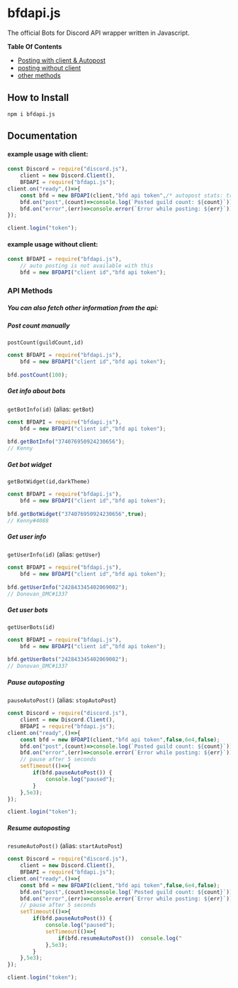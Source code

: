 # bfdapi.js
The official Bots for Discord API wrapper written in Javascript.

**Table Of Contents**
* [Posting with client & Autopost](#example-usage-with-client)
* [posting without client](#example-usage-without-client)
* [other methods](#you-can-also-fetch-other-information-from-the-api)
## How to Install
`npm i bfdapi.js`

## Documentation

#### example usage with client:
```js
const Discord = require("discord.js"),
    client = new Discord.Client(),
    BFDAPI = require("bfdapi.js");
client.on("ready",()=>{
    const bfd = new BFDAPI(client,"bfd api token",/* autopost stats: true/false*/false,/* autopostInterval, how often to post stats? between 1 minute and 1 day (in ms), defaults to 5 minutes*/6e4,/*shardSupport, attempt to deal with ShardingManager sharding by fetching from each shard*/false);
    bfd.on("post",(count)=>console.log(`Posted guild count: ${count}`));
    bfd.on("error",(err)=>console.error(`Error while posting: ${err}`));
});

client.login("token");
```

#### example usage without client:
```js
const BFDAPI = require("bfdapi.js"),
    // auto posting is not available with this
    bfd = new BFDAPI("client id","bfd api token");
```

### API Methods

##### You can also fetch other information from the api:

##### Post count manually
`postCount(guildCount,id)`
```js
const BFDAPI = require("bfdapi.js"),
    bfd = new BFDAPI("client id","bfd api token");
    
bfd.postCount(100);
```

##### Get info about bots
`getBotInfo(id)` (alias: `getBot`)
```js
const BFDAPI = require("bfdapi.js"),
    bfd = new BFDAPI("client id","bfd api token");
    
bfd.getBotInfo("374076950924230656");
// Kenny
```

##### Get bot widget
`getBotWidget(id,darkTheme)`
```js
const BFDAPI = require("bfdapi.js"),
    bfd = new BFDAPI("client id","bfd api token");
    
bfd.getBotWidget("374076950924230656",true);
// Kenny#4088
```

##### Get user info
`getUserInfo(id)` (alias: `getUser`)
```js
const BFDAPI = require("bfdapi.js"),
    bfd = new BFDAPI("client id","bfd api token");
    
bfd.getUserInfo("242843345402069002");
// Donovan_DMC#1337
```

##### Get user bots
`getUserBots(id)`
```js
const BFDAPI = require("bfdapi.js"),
    bfd = new BFDAPI("client id","bfd api token");
    
bfd.getUserBots("242843345402069002");
// Donovan_DMC#1337
```

##### Pause autoposting
`pauseAutoPost()` (alias: `stopAutoPost`)
```js
const Discord = require("discord.js"),
    client = new Discord.Client(),
    BFDAPI = require("bfdapi.js");
client.on("ready",()=>{
    const bfd = new BFDAPI(client,"bfd api token",false,6e4,false);
    bfd.on("post",(count)=>console.log(`Posted guild count: ${count}`));
    bfd.on("error",(err)=>console.error(`Error while posting: ${err}`));
    // pause after 5 seconds
    setTimeout(()=>{
        if(bfd.pauseAutoPost()) {
            console.log("paused");
        }
    },5e3);
});

client.login("token");
```

##### Resume autoposting
`resumeAutoPost()` (alias: `startAutoPost`)
```js
const Discord = require("discord.js"),
    client = new Discord.Client(),
    BFDAPI = require("bfdapi.js");
client.on("ready",()=>{
    const bfd = new BFDAPI(client,"bfd api token",false,6e4,false);
    bfd.on("post",(count)=>console.log(`Posted guild count: ${count}`));
    bfd.on("error",(err)=>console.error(`Error while posting: ${err}`));
    // pause after 5 seconds
    setTimeout(()=>{
        if(bfd.pauseAutoPost()) {
            console.log("paused");
            setTimeout(()=>{
                if(bfd.resumeAutoPost())  console.log("
            },5e3);
        }
    },5e3);
});

client.login("token");
```